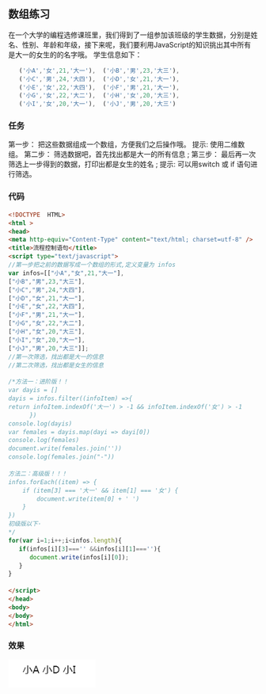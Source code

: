 ## 数组练习
在一个大学的编程选修课班里，我们得到了一组参加该班级的学生数据，分别是姓名、性别、年龄和年级，接下来呢，我们要利用JavaScript的知识挑出其中所有是大一的女生的的名字哦。
学生信息如下：
 ```javascript
    ('小A','女',21,'大一'),  ('小B','男',23,'大三'),
    ('小C','男',24,'大四'),  ('小D','女',21,'大一'),
    ('小E','女',22,'大四'),  ('小F','男',21,'大一'),
    ('小G','女',22,'大二'),  ('小H','女',20,'大三'),
    ('小I','女',20,'大一'),  ('小J','男',20,'大三')
 ```

### 任务
第一步： 把这些数据组成一个数组，方便我们之后操作哦。
提示: 使用二维数组。
第二步： 筛选数据吧，首先找出都是大一的所有信息 ;
第三步： 最后再一次筛选上一步得到的数据，打印出都是女生的姓名 ;
提示: 可以用switch 或 if 语句进行筛选。

### 代码
```html
<!DOCTYPE  HTML>
<html >
<head>
<meta http-equiv="Content-Type" content="text/html; charset=utf-8" />
<title>流程控制语句</title>
<script type="text/javascript">
//第一步把之前的数据写成一个数组的形式,定义变量为 infos
var infos=[["小A","女",21,"大一"],
["小B","男",23,"大三"],
["小C","男",24,"大四"],
["小D","女",21,"大一"],
["小E","女",22,"大四"],
["小F","男",21,"大一"],
["小G","女",22,"大二"],
["小H","女",20,"大三"],
["小I","女",20,"大一"],
["小J","男",20,"大三"]];
//第一次筛选，找出都是大一的信息
//第二次筛选，找出都是女生的信息

/*方法一：进阶版！！
var dayis = []
dayis = infos.filter((infoItem) =>{
return infoItem.indexOf('大一') > -1 && infoItem.indexOf('女') > -1
      })
console.log(dayis)
var females = dayis.map(dayi => dayi[0])
console.log(females)
document.write(females.join(''))
console.log(females.join("-"))

方法二：高级版！！！
infos.forEach((item) => {
    if (item[3] === '大一' && item[1] === '女') {
        document.write(item[0] + ' ')
    }
})
初级版以下·
*/
for(var i=1;i++;i<infos.length){
   if(infos[i][3]==='' &&infos[i][1]===''){
      document.write(infos[i][0]);
   }
}

</script>
</head>
<body>
</body>
</html>
```

### 效果
![](./image/Snipaste_2017-09-07_22-57-03.png)